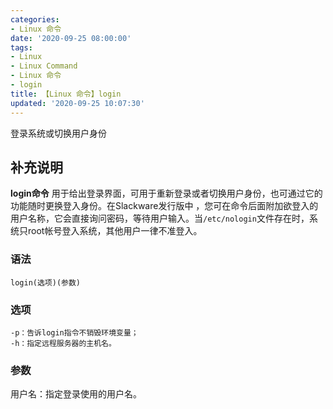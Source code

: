 ```yaml
---
categories:
- Linux 命令
date: '2020-09-25 08:00:00'
tags:
- Linux
- Linux Command
- Linux 命令
- login
title: 【Linux 命令】login
updated: '2020-09-25 10:07:30'
---
```


登录系统或切换用户身份

## 补充说明

**login命令** 用于给出登录界面，可用于重新登录或者切换用户身份，也可通过它的功能随时更换登入身份。在Slackware发行版中 ，您可在命令后面附加欲登入的用户名称，它会直接询问密码，等待用户输入。当`/etc/nologin`文件存在时，系统只root帐号登入系统，其他用户一律不准登入。

###  语法

```shell
login(选项)(参数)
```

###  选项

```shell
-p：告诉login指令不销毁环境变量；
-h：指定远程服务器的主机名。
```

###  参数

用户名：指定登录使用的用户名。


<!-- Linux命令行搜索引擎：https://jaywcjlove.github.io/linux-command/ -->
